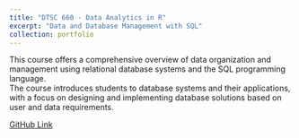 ```yaml
---
title: "DTSC 660 - Data Analytics in R"
excerpt: "Data and Database Management with SQL"
collection: portfolio
---
```


This course offers a comprehensive overview of data organization and management using relational database systems and the SQL programming language. <br>
The course introduces students to database systems and their applications, with a focus on designing and implementing database solutions based on user and data requirements. <br>


<a href="https://github.com/klbrown13/Data-and-Database-Management-with-SQL" target="_blank" rel="noopener noreferrer">GitHub Link</a>
